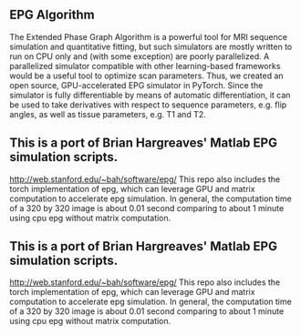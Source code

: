 ## EPG Algorithm
The Extended Phase Graph Algorithm is a powerful tool for MRI sequence simulation and quantitative fitting, but such simulators are mostly written to run on CPU only and (with some exception) are poorly parallelized. A parallelized simulator compatible with other learning-based frameworks would be a useful tool to optimize scan parameters. Thus, we created an open source, GPU-accelerated EPG simulator in PyTorch. Since the simulator is fully differentiable by means of automatic differentiation, it can be used to take derivatives with respect to sequence parameters, e.g. flip angles, as well as tissue parameters, e.g. T1 and T2.  

## This is a port of Brian Hargreaves' Matlab EPG simulation scripts.
http://web.stanford.edu/~bah/software/epg/
This repo also includes the torch implementation of epg, which can leverage GPU and matrix computation to accelerate epg simulation. In general, the computation time of a 320 by 320 image is about 0.01 second comparing to about 1 minute using cpu epg without matrix computation.

## This is a port of Brian Hargreaves' Matlab EPG simulation scripts.
http://web.stanford.edu/~bah/software/epg/
This repo also includes the torch implementation of epg, which can leverage GPU and matrix computation to accelerate epg simulation. In general, the computation time of a 320 by 320 image is about 0.01 second comparing to about 1 minute using cpu epg without matrix computation.
